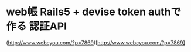 # web帳 Rails5 + devise token authで作る 認証API

(http://www.webcyou.com/?p=7869)[http://www.webcyou.com/?p=7869]

